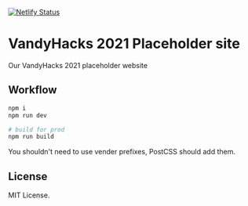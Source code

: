 [![Netlify Status](https://api.netlify.com/api/v1/badges/ffd471ba-feb3-43b7-9a11-d72f89d5a88e/deploy-status)](https://app.netlify.com/sites/vh2020/deploys)

# VandyHacks 2021 Placeholder site
Our VandyHacks 2021 placeholder website 

## Workflow
```bash
npm i
npm run dev

# build for prod
npm run build
```

You shouldn't need to use vender prefixes, PostCSS should add them.


## License
MIT License.
